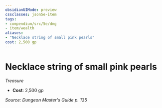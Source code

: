 ```yaml
---
obsidianUIMode: preview
cssclasses: json5e-item
tags:
- compendium/src/5e/dmg
- item/wealth
aliases: 
- "Necklace string of small pink pearls"
cost: 2,500 gp
---
```

# Necklace string of small pink pearls
*Treasure*  

- **Cost**: 2,500 gp

*Source: Dungeon Master's Guide p. 135*